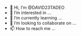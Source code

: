 - 👋 Hi, I’m @DAVID23TADEO
- 👀 I’m interested in ...
- 🌱 I’m currently learning ...
- 💞️ I’m looking to collaborate on ...
- 📫 How to reach me ...

<!---
DAVID23TADEO/DAVID23TADEO is a ✨ special ✨ repository because its `README.md` (this file) appears on your GitHub profile.
You can click the Preview link to take a look at your changes.
--->
